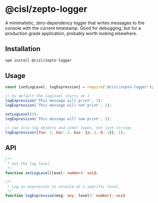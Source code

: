 # @cisl/zepto-logger

A minimalistic, zero-dependency logger that writes messages to the console with
the current timestamp. Good for debugging, but for a production grade
application, probably worth looking elsewhere.

## Installation

```bash
npm install @cisl/zepto-logger
```

## Usage

```javascript
const {setLogLevel, logExpression} = require('@cisl/zepto-logger');

// by default the logLevel starts at 1
logExpression('This message will print', 1);
logExpression('This message will not print', 2);

setLogLevel(2);
logExpression('This message will now print', 2);

// can also log objects and other types, not just strings
logExpression({foo: 1, bar: 2, baz: {a: 1, b: 2}}, 1);
```

## API

```typescript
/**
 * Set the log level.
 */
function setLogLevel(level: number): void;

/**
 * Log an expression to console at a specific level.
 */
function logExpression(msg: any, level?: number): void
```
